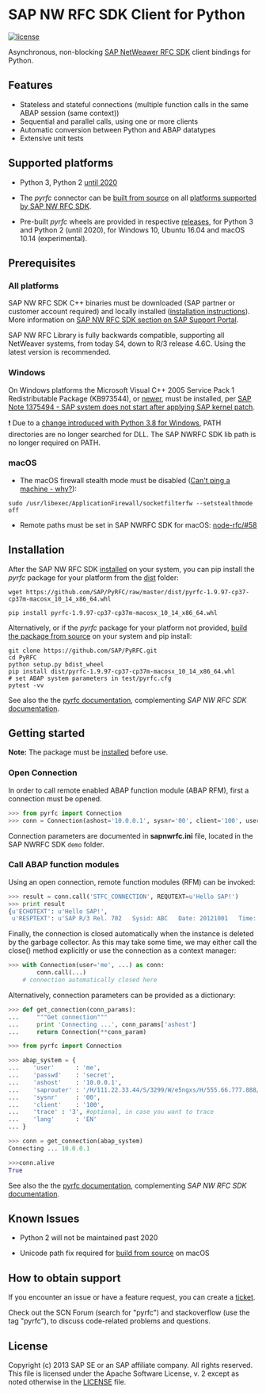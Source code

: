 # SAP NW RFC SDK Client for Python

[![license](https://img.shields.io/badge/License-Apache%202.0-blue.svg)](https://opensource.org/licenses/Apache-2.0)

Asynchronous, non-blocking [SAP NetWeawer RFC SDK](https://support.sap.com/en/products/connectors/nwrfcsdk.html) client bindings for Python.

## Features

* Stateless and stateful connections (multiple function calls in the same ABAP session (same context))
* Sequential and parallel calls, using one or more clients
* Automatic conversion between Python and ABAP datatypes
* Extensive unit tests

## Supported platforms

* Python 3, Python 2 [until 2020](https://pythonclock.org/)

* The _pyrfc_ connector can be [built from source](http://sap.github.io/PyRFC/build.html) on all [platforms supported by SAP NW RFC SDK](https://launchpad.support.sap.com/#/notes/2573790).

* Pre-built _pyrfc_ wheels are provided in respective [releases](https://github.com/SAP/PyRFC/releases), for Python 3 and Python 2 (until 2020), for Windows 10, Ubuntu 16.04 and macOS 10.14 (experimental).

## Prerequisites

### All platforms

SAP NW RFC SDK C++ binaries must be downloaded (SAP partner or customer account required) and locally installed ([installation instructions](http://sap.github.io/PyRFC/install.html#sap-nw-rfc-library-installation)). More information on [SAP NW RFC SDK section on SAP Support Portal](https://support.sap.com/en/product/connectors/nwrfcsdk.html).

SAP NW RFC Library is fully backwards compatible, supporting all NetWeaver systems, from today S4, down to R/3 release 4.6C. Using the latest version is recommended.

### Windows

On Windows platforms the Microsoft Visual C++ 2005 Service Pack 1 Redistributable Package (KB973544), or [newer](https://www.microsoft.com/en-us/download/details.aspx?id=48145), must be installed, per [SAP Note 1375494 - SAP system does not start after applying SAP kernel patch](https://launchpad.support.sap.com/#/notes/1375494).

:exclamation: Due to a [change introduced with Python 3.8 for Windows](https://docs.python.org/3.8/whatsnew/3.8.html#bpo-36085-whatsnew), PATH directories are no longer searched for DLL. The SAP NWRFC SDK lib path is no longer required on PATH.

### macOS

* The macOS firewall stealth mode must be disabled ([Can't ping a machine - why?](https://discussions.apple.com/thread/2554739)):

```shell
sudo /usr/libexec/ApplicationFirewall/socketfilterfw --setstealthmode off
```

* Remote paths must be set in SAP NWRFC SDK for macOS: [node-rfc/#58](https://github.com/SAP/node-rfc/issues/58#issuecomment-446544151)

## Installation

After the SAP NW RFC SDK [installed](#prerequisites) on your system, you can pip install the _pyrfc_ package for your platform from the [dist](dist) folder:

```shell
wget https://github.com/SAP/PyRFC/raw/master/dist/pyrfc-1.9.97-cp37-cp37m-macosx_10_14_x86_64.whl

pip install pyrfc-1.9.97-cp37-cp37m-macosx_10_14_x86_64.whl
```

Alternatively, or if the _pyrfc_ package for your platform not provided, [build the package from source](http://sap.github.io/PyRFC/build.html) on your system and pip install:

```shell
git clone https://github.com/SAP/PyRFC.git
cd PyRFC
python setup.py bdist_wheel
pip install dist/pyrfc-1.9.97-cp37-cp37m-macosx_10_14_x86_64.whl
# set ABAP system parameters in test/pyrfc.cfg
pytest -vv
```

See also the the [pyrfc documentation](http://sap.github.io/PyRFC),
complementing _SAP NW RFC SDK_ [documentation](https://support.sap.com/nwrfcsdk).

## Getting started

**Note:** The package must be [installed](#installation) before use.

### Open Connection

In order to call remote enabled ABAP function module (ABAP RFM), first a connection must be opened.

```python
>>> from pyrfc import Connection
>>> conn = Connection(ashost='10.0.0.1', sysnr='00', client='100', user='me', passwd='secret')
```

Connection parameters are documented in **sapnwrfc.ini** file, located in the SAP NWRFC SDK `demo` folder.

### Call ABAP function modules

Using an open connection, remote function modules (RFM) can be invoked:

```python
>>> result = conn.call('STFC_CONNECTION', REQUTEXT=u'Hello SAP!')
>>> print result
{u'ECHOTEXT': u'Hello SAP!',
 u'RESPTEXT': u'SAP R/3 Rel. 702   Sysid: ABC   Date: 20121001   Time: 134524   Logon_Data: 100/ME/E'}
```

Finally, the connection is closed automatically when the instance is deleted by the garbage collector. As this may take some time, we may either call the close() method explicitly or use the connection as a context manager:

```python
>>> with Connection(user='me', ...) as conn:
        conn.call(...)
    # connection automatically closed here
```

Alternatively, connection parameters can be provided as a dictionary:

```python
>>> def get_connection(conn_params):
...     """Get connection"""
...     print 'Connecting ...', conn_params['ashost']
...     return Connection(**conn_param)

>>> from pyrfc import Connection

>>> abap_system = {
...    'user'      : 'me',
...    'passwd'    : 'secret',
...    'ashost'    : '10.0.0.1',
...    'saprouter' : '/H/111.22.33.44/S/3299/W/e5ngxs/H/555.66.777.888/H/',
...    'sysnr'     : '00',
...    'client'    : '100',
...    'trace' : '3', #optional, in case you want to trace
...    'lang'      : 'EN'
... }

>>> conn = get_connection(abap_system)
Connecting ... 10.0.0.1

>>>conn.alive
True
```
See also the the [pyrfc documentation](http://sap.github.io/PyRFC),
complementing _SAP NW RFC SDK_ [documentation](https://support.sap.com/nwrfcsdk).

## Known Issues

* Python 2 will not be maintained past 2020

* Unicode path fix required for [build from source](http://sap.github.io/PyRFC/build.html) on macOS

## How to obtain support

If you encounter an issue or have a feature request, you can create a [ticket](https://github.com/SAP/PyRFC/issues).

Check out the SCN Forum (search for "pyrfc") and stackoverflow (use the tag "pyrfc"), to discuss code-related problems and questions.

## License

Copyright (c) 2013 SAP SE or an SAP affiliate company. All rights reserved. This file is licensed under the Apache Software License, v. 2 except as noted otherwise in the [LICENSE](LICENSE) file.
